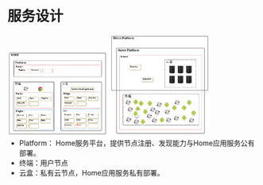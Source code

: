 # 服务设计

<div style="float:left">
<img src="https://github.com/printfcoder/home/raw/master/doc/biz_arch.png" width="40%">
<img src="https://github.com/printfcoder/home/raw/master/doc/platform_network.png" width="40%"> 
</div>

- Platform： Home服务平台，提供节点注册、发现能力与Home应用服务公有部署。
 - 终端：用户节点
 - 云盒：私有云节点，Home应用服务私有部署。
